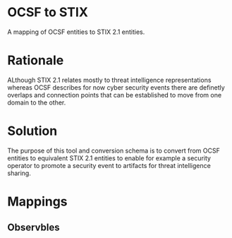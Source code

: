 # OCSF to STIX
A mapping of OCSF entities to STIX 2.1 entities.

# Rationale

ALthough STIX 2.1 relates mostly to threat intelligence representations whereas OCSF describes for now cyber security events there are definetly overlaps and connection points that can be established to move from one domain to the other.

# Solution

The purpose of this tool and conversion schema is to convert from OCSF entities to equivalent STIX 2.1 entities to enable for example a security operator to promote a security event to artifacts for threat intelligence sharing.

# Mappings

## Observbles



